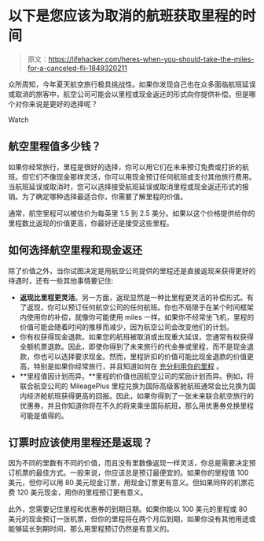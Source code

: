 # 以下是您应该为取消的航班获取里程的时间

> 原文：<https://lifehacker.com/heres-when-you-should-take-the-miles-for-a-canceled-fli-1849320211>

众所周知，今年夏天航空旅行极具挑战性。如果你发现自己也在众多面临航班延误或取消的旅客中，航空公司可能会以里程或现金返还的形式向你提供补偿。但是哪个对你来说是更好的选择呢？

Watch

## 航空里程值多少钱？

如果你经常旅行，里程是很好的选择，你可以用它们在未来预订免费或打折的航班。但它们不像现金那样灵活，你可以用现金预订任何航班或支付其他旅行费用。当航班延误或取消时，您可以选择接受航班延误或取消里程或现金返还形式的报销。为了确定哪种选择最适合你，你需要了解里程的价值。

通常，航空里程可以被估价为每英里 1.5 到 2.5 美分。如果以这个价格提供给你的里程数比返现的价值更高，你最好还是接受这些里程。

## **如何选择航空里程和现金返还**

除了价值之外，当你试图决定是用航空公司提供的里程还是直接返现来获得更好的待遇时，还有一些其他事情要记住:

*   **返现比里程更灵活**。另一方面，返现显然是一种比里程更灵活的补偿形式。有了返现，你可以预订任何航空公司的任何航班。你也不局限于在某个时间框架内使用你的补偿，就像你可能使用 miles 一样。如果你不经常坐飞机，里程的价值可能会随着时间的推移而减少，因为航空公司会改变他们的计划。
*   你有权获得现金退款。如果您的航班被取消或出现重大延误，您通常有权获得全额机票退款。因此，即使你得到了未来旅行的代金券或里程，而不是现金退款，你也可以选择要求现金。然而，里程折扣的价值可能比现金退款的价值更高，特别是如果你经常旅行，并且知道如何在 [充分利用你的里程](https://lifehacker.com/how-to-get-the-most-out-of-your-frequent-flyer-miles-1849193486) 。
*   **里程值因计划而异。**里程的价值也因航空公司的奖励计划而异。例如，将联合航空公司的 MileagePlus 里程兑换为国际高级客舱航班通常会比兑换为国内经济舱航班获得更高的回报。因此，如果你得到了一张未来联合航空旅行的优惠券，并且你知道你将在不久的将来乘坐国际航班，那么用优惠券兑换里程可能是值得的。

## 订票时应该使用里程还是返现？

因为不同的里数有不同的价值，而且没有里数像返现一样灵活，你总是需要决定预订机票的最佳方式。一般来说，你应该总是预订最便宜的。如果你的里程值 100 美元，但你可以用 80 美元现金订票，用现金订票更有意义。但如果同样的机票花费 120 美元现金，用你的里程预订更有意义。

此外，您需要记住里程和优惠券的到期日期。如果你能以 100 美元的里程或 80 美元的现金预订一张机票，但你的里程将在两个月后到期，如果你没有其他用途或能够延长到期时间，那么用里程预订仍然是有意义的。